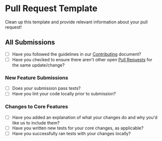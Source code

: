 # Pull Request Template

Clean up this template and provide relevant information about your pull request!

## All Submissions

* [ ] Have you followed the guidelines in our [Contributing](../.github/CONTRIBUTING.md) document?
* [ ] Have you checked to ensure there aren't other open [Pull Requests](../../../pulls) for the same update/change?

### New Feature Submissions

* [ ] Does your submission pass tests?
* [ ] Have you lint your code locally prior to submission?

### Changes to Core Features

* [ ] Have you added an explanation of what your changes do and why you'd like us to include them?
* [ ] Have you written new tests for your core changes, as applicable?
* [ ] Have you successfully ran tests with your changes locally?
